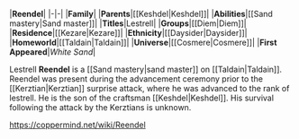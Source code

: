 |**Reendel**|
|-|-|
|**Family**|
|**Parents**|[[Keshdel\|Keshdel]]|
|**Abilities**|[[Sand mastery\|Sand master]]|
|**Titles**|Lestrell|
|**Groups**|[[Diem\|Diem]]|
|**Residence**|[[Kezare\|Kezare]]|
|**Ethnicity**|[[Daysider\|Daysider]]|
|**Homeworld**|[[Taldain\|Taldain]]|
|**Universe**|[[Cosmere\|Cosmere]]|
|**First Appeared**|*White Sand*|

Lestrell **Reendel** is a [[Sand mastery\|sand master]] on [[Taldain\|Taldain]].
Reendel was present during the advancement ceremony prior to the [[Kerztian\|Kerztian]] surprise attack, where he was advanced to the rank of lestrell. He is the son of the craftsman [[Keshdel\|Keshdel]]. His survival following the attack by the Kerztians is unknown.



https://coppermind.net/wiki/Reendel